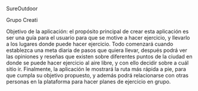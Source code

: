 SureOutdoor

Grupo Creati 

Objetivo de la aplicación: el propósito principal de crear esta aplicación es ser una guía para el usuario para que se motive a hacer ejercicio, 
y llevarlo a los lugares donde puede hacer ejercicio. Todo comenzará cuando establezca una meta diaria de pasos que quiera llevar, después podrá 
ver las opiniones y reseñas que existen sobre diferentes puntos de la ciudad en donde se puede hacer ejercicio al aire libre, y con ello decidir 
sobre a cuál sitio ir. Finalmente, la aplicación le mostrará la ruta más rápida a pie, para que cumpla su objetivo propuesto, y además podrá 
relacionarse con otras personas en la plataforma para hacer planes de ejercicio en grupo.
